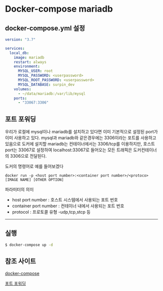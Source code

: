 # Docker-compose mariadb
## docker-compose.yml 설정

```yml
version: "3.7"

services:
  local_db:
    image: mariadb
    restart: always
    environment:
      MYSQL_USER: root
      MYSQL_PASSWORD: <userpassword>
      MYSQL_ROOT_PASSWORD: <userpassword>
      MYSQL_DATABASE: surpin_dev
    volumes:
      - ~/data/mariadb:/var/lib/mysql
    ports:
      - "33067:3306"
```

## 포트 포워딩
우리가 로컬에 mysql이나 mariadb를 설치하고 있다면 이미 기본적으로 설정된 port가 이미 사용하고 있다. mysql과 mariadb와 같은경우에는 3306이라는 포트를 사용하고 있음으로 도커에 설치할 mariadb는 컨테이너에서는 3306/tcp를 이용하지만, 호스트 port는 33067로 설정하여 localhost:33067로 들어오는 모든 트래픽은 도커컨테이너의 3306으로 전달된다.

도커의 명령어로 예를 들어보겠다

```
docker run -p <host port number>:<container port number>/<protoco> [IMAGE NAME] [OTHER OPTION]
```
파라미터의 의미
- host port number : 호스트 시스템에서 사용되는 포트 번호
- container port number : 컨테이너 내에서 사용되는 포트 번호
- protocol : 프로토콜 유형 -udp,tcp,stcp 등


---

## 실행

```bash
$ docker-compose up -d
```

## 참조 사이트 
 [docker-compose](https://velog.io/@melangyun/Docker-compose.yml-DB%EC%99%80-%EC%97%B0%EA%B2%B0)

[포트 포워딩](https://tttsss77.tistory.com/155)
